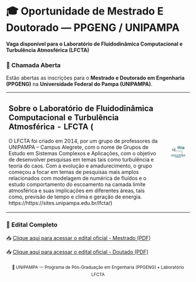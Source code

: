 # 🎓 Oportunidade de Mestrado E Doutorado — PPGENG / UNIPAMPA  

**Vaga disponível para o Laboratório de Fluidodinâmica Computacional e Turbulência Atmosférica (LFCTA)**  


### 📢 Chamada Aberta  

Estão abertas as inscrições para o **Mestrado e Doutorado em Engenharia (PPGENG)** na **Universidade Federal do Pampa (UNIPAMPA)**.  
<table border="0" cellpadding="0" cellspacing="0">
  <tr>
    <td style="vertical-align: top; padding-right: 20px;" border="0">
      <h2> Sobre o Laboratório de Fluidodinâmica Computacional e Turbulência Atmosférica - LFCTA (</h2>
      <p>O LFCTA foi criado em 2014, por um grupo de professores da UNIPAMPA – Campus Alegrete, com o nome de Grupos de Estudo em Sistemas Complexos e Aplicações, com o objetivo de desenvolver pesquisas em temas tais como turbulência e teoria do caos. Com a evolução e amadurecimento, o grupo começou a focar em temas de pesquisas mais amplos relacionados com modelagem de numérica de fluídos e o estudo comportamento do escoamento na camada limite atmosférica e suas implicações em diferentes áreas, tais como, previsão de tempo e clima e geração de energia.
      https://https://sites.unipampa.edu.br/lfcta/)
      </p>
    </td>
    <td border="0">
      <img src="lfcta.png" alt="LFCTA" width="1600">
    </td>
  </tr>
</table>



### 📄 Edital Completo  

📥 [Clique aqui para acessar o edital oficial - Mestrado (PDF)](https://cursos.unipampa.edu.br/cursos/ppeng/files/2025/10/processo_seletivo_mestrado_2026_01.pdf)


📥 [Clique aqui para acessar o edital oficial - Doutado (PDF)](https://cursos.unipampa.edu.br/cursos/ppeng/files/2025/10/selecao-ingresso-doutorado_2026_01.pdf)



<p align="center">
  <sub>📍 UNIPAMPA — Programa de Pós-Graduação em Engenharia (PPGENG) • Laboratório LFCTA</sub>
</p>
